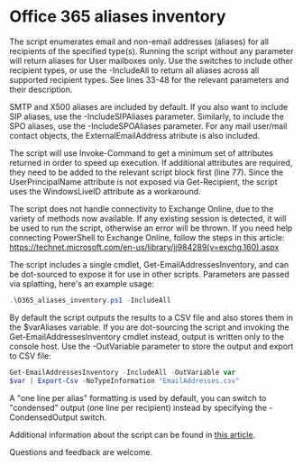 # Office 365 aliases inventory

The script enumerates email and non-email addresses (aliases) for all recipients of the specified type(s). Running the script without any parameter will return aliases for User mailboxes only. Use the switches to include other recipient types, or use the -IncludeAll to return all aliases across all supported recipient types. See lines 33-48 for the relevant parameters and their description.

SMTP and X500 aliases are included by default. If you also want to include SIP aliases, use the -IncludeSIPAliases parameter. Similarly, to include the SPO aliases, use the -IncludeSPOAliases   parameter. For any mail user/mail contact objects, the ExternalEmailAddress atribute is also included.

The script will use Invoke-Command to get a minimum set of attributes returned in order to speed up execution. If additional attributes are required, they need to be added to the relevant script block first (line 77). Since the UserPrincipalName attribute is not exposed via Get-Recipient, the script uses the WindowsLiveID attribute as a workaround.

The script does not handle connectivity to Exchange Online, due to the variety of methods now available. If any existing session is detected, it will be used to run the script, otherwise an error will be thrown. If you need help connecting PowerShell to Exchange Online, follow the steps in this article: https://technet.microsoft.com/en-us/library/jj984289(v=exchg.160).aspx  

The script includes a single cmdlet, Get-EmailAddressesInventory, and can be dot-sourced to expose it for use in other scripts. Parameters are passed via splatting, here's an example usage:
```PowerShell
.\O365_aliases_inventory.ps1 -IncludeAll
```
By default the script outputs the results to a CSV file and also stores them in the $varAliases variable. If you are dot-sourcing the script and invoking the Get-EmailAddressesInventory   cmdlet instead, output is written only to the console host. Use the -OutVariable parameter to store the output and export to CSV file:
```PowerShell
Get-EmailAddressesInventory -IncludeAll -OutVariable var  
$var | Export-Csv -NoTypeInformation "EmailAddresses.csv"
```
A "one line per alias" formatting is used by default, you can switch to "condensed" output (one line per recipient) instead by specifying the -CondensedOutput switch.

Additional information about the script can be found in [this article](https://www.cogmotive.com/blog/powershell/new-script-office-365-aliases-inventory).

Questions and feedback are welcome.
